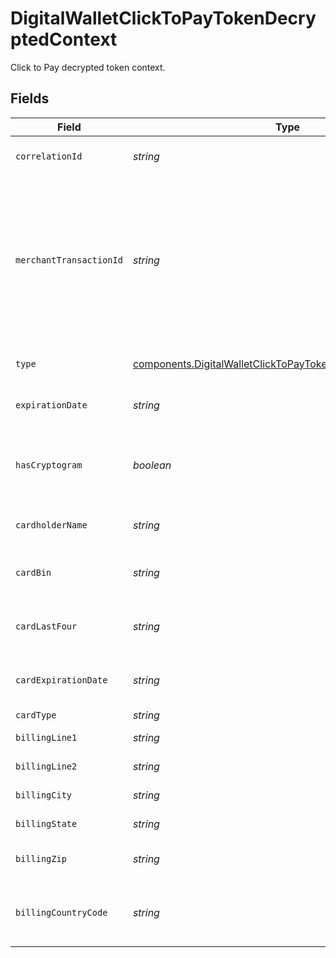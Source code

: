 # DigitalWalletClickToPayTokenDecryptedContext

Click to Pay decrypted token context.


## Fields

| Field                                                                                                                                       | Type                                                                                                                                        | Required                                                                                                                                    | Description                                                                                                                                 | Example                                                                                                                                     |
| ------------------------------------------------------------------------------------------------------------------------------------------- | ------------------------------------------------------------------------------------------------------------------------------------------- | ------------------------------------------------------------------------------------------------------------------------------------------- | ------------------------------------------------------------------------------------------------------------------------------------------- | ------------------------------------------------------------------------------------------------------------------------------------------- |
| `correlationId`                                                                                                                             | *string*                                                                                                                                    | :heavy_minus_sign:                                                                                                                          | Correlation ID for transaction.                                                                                                             | ba7a2034-3c9e-4d74-b0e9-d77435fd35d7                                                                                                        |
| `merchantTransactionId`                                                                                                                     | *string*                                                                                                                                    | :heavy_minus_sign:                                                                                                                          | Merchant Checkout Transaction Identifier which links the client-side JavaScript calls and server-side API calls for a specific transaction. | 0a4e0d3.34f4a04b.47ee82c373dd4fd5398f3980b39eb6d648b9687c                                                                                   |
| `type`                                                                                                                                      | [components.DigitalWalletClickToPayTokenDecryptedContextType](../../models/components/digitalwalletclicktopaytokendecryptedcontexttype.md)  | :heavy_minus_sign:                                                                                                                          | The type of payment instrument.                                                                                                             | dpan                                                                                                                                        |
| `expirationDate`                                                                                                                            | *string*                                                                                                                                    | :heavy_minus_sign:                                                                                                                          | Expiration of the card/token.                                                                                                               |                                                                                                                                             |
| `hasCryptogram`                                                                                                                             | *boolean*                                                                                                                                   | :heavy_minus_sign:                                                                                                                          | Online payment cryptogram, as defined by 3-D Secure.                                                                                        |                                                                                                                                             |
| `cardholderName`                                                                                                                            | *string*                                                                                                                                    | :heavy_minus_sign:                                                                                                                          | The cardholder name.                                                                                                                        |                                                                                                                                             |
| `cardBin`                                                                                                                                   | *string*                                                                                                                                    | :heavy_minus_sign:                                                                                                                          | First six digits of underlying card.                                                                                                        | 424242                                                                                                                                      |
| `cardLastFour`                                                                                                                              | *string*                                                                                                                                    | :heavy_minus_sign:                                                                                                                          | Last four digits of underlying card.                                                                                                        |                                                                                                                                             |
| `cardExpirationDate`                                                                                                                        | *string*                                                                                                                                    | :heavy_minus_sign:                                                                                                                          | Expiration date of underlying card.                                                                                                         |                                                                                                                                             |
| `cardType`                                                                                                                                  | *string*                                                                                                                                    | :heavy_minus_sign:                                                                                                                          | Card type.                                                                                                                                  | CREDIT                                                                                                                                      |
| `billingLine1`                                                                                                                              | *string*                                                                                                                                    | :heavy_minus_sign:                                                                                                                          | Address line 1.                                                                                                                             |                                                                                                                                             |
| `billingLine2`                                                                                                                              | *string*                                                                                                                                    | :heavy_minus_sign:                                                                                                                          | Address line 2.                                                                                                                             |                                                                                                                                             |
| `billingCity`                                                                                                                               | *string*                                                                                                                                    | :heavy_minus_sign:                                                                                                                          | Address city.                                                                                                                               |                                                                                                                                             |
| `billingState`                                                                                                                              | *string*                                                                                                                                    | :heavy_minus_sign:                                                                                                                          | Address state.                                                                                                                              |                                                                                                                                             |
| `billingZip`                                                                                                                                | *string*                                                                                                                                    | :heavy_minus_sign:                                                                                                                          | Address zip/postal code.                                                                                                                    |                                                                                                                                             |
| `billingCountryCode`                                                                                                                        | *string*                                                                                                                                    | :heavy_minus_sign:                                                                                                                          | ISO 3166-1 alpha 2 address country code.                                                                                                    |                                                                                                                                             |